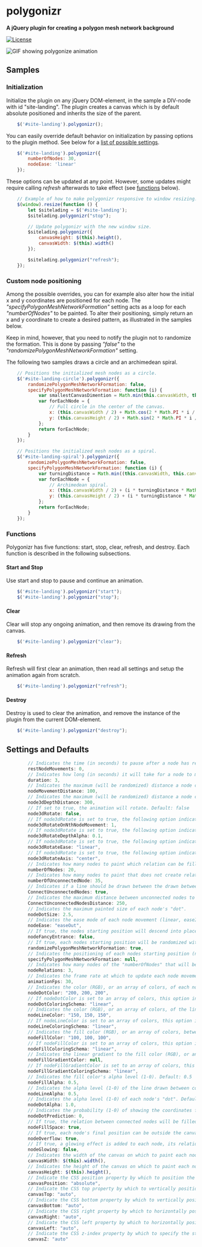 polygonizr
==========
**A jQuery plugin for creating a polygon mesh network background**

[![License](https://img.shields.io/badge/license-Beerware-blue.svg)](LICENSE.md)

![GIF showing polygonize animation](/samples/polygonizr-readme-animation.gif)

## Samples

### Initialization
Initialize the plugin on any jQuery DOM-element, in the sample a DIV-node with id "site-landing". The plugin creates a canvas which is by default absolute positioned and inherits the size of the parent.

```javascript
    $('#site-landing').polygonizr();
```
You can easily override default behavior on initialization by passing options to the plugin method. See below for a [list of possible settings](#settings-and-defaults).

```javascript
    $('#site-landing').polygonizr({
        numberOfNodes: 30,
        nodeEase: 'linear'
    });
```
These options can be updated at any point. However, some updates might require calling <i>refresh</i> afterwards to take effect (see [functions](#Functions) below).
```javascript
    // Example of how to make polygonizr responsive to window resizing.
    $(window).resize(function () {
        let $sitelading = $('#site-landing');
        $sitelading.polygonizr("stop");

        // Update polygonizr with the new window size.
        $sitelading.polygonizr({
            canvasHeight: $(this).height(),
            canvasWidth: $(this).width()
        });

        $sitelading.polygonizr("refresh");
    });
```

### Custom node positioning
Among the possible overrides, you can for example also alter how the initial x and y coordinates are positioned for each node. The <i>"specifyPolygonMeshNetworkFormation"</i> setting acts as a loop for each <i>"numberOfNodes"</i> to be painted. To alter their positioning, simply return an x and y coordinate to create a desired pattern, as illustrated in the samples below.

Keep in mind, however, that you need to notify the plugin not to randomize the formation. This is done by passing <i>"false"</i> to the <i>"randomizePolygonMeshNetworkFormation"</i> setting.

The following two samples draws a circle and an archimedean spiral.

```javascript
    // Positions the initialized mesh nodes as a circle.
    $('#site-landing-circle').polygonizr({
        randomizePolygonMeshNetworkFormation: false,
        specifyPolygonMeshNetworkFormation: function (i) {
            var smallestCanvasDimention = Math.min(this.canvasWidth, this.canvasHeight) / 2;
            var forEachNode = {
                // Full circle in the center of the canvas.
                x: (this.canvasWidth / 2) + Math.cos(2 * Math.PI * i / this.numberOfNodes) * smallestCanvasDimention,
                y: (this.canvasHeight / 2) + Math.sin(2 * Math.PI * i / this.numberOfNodes) * smallestCanvasDimention
            };
            return forEachNode;
        }
    });

    // Positions the initialized mesh nodes as a spiral.
    $('#site-landing-spiral').polygonizr({
        randomizePolygonMeshNetworkFormation: false,
        specifyPolygonMeshNetworkFormation: function (i) {
            var turningDistance = Math.min((this.canvasWidth, this.canvasHeight) / 2) / this.numberOfNodes;
            var forEachNode = {
                // Archimedean spiral.
                x: (this.canvasWidth / 2) + (i * turningDistance * Math.PI / 180) * Math.cos((i * turningDistance) * Math.PI / 180) * turningDistance ,
                y: (this.canvasHeight / 2) + (i * turningDistance * Math.PI / 180) * Math.sin((i * turningDistance) * Math.PI / 180) * turningDistance
            };
            return forEachNode;
        }
    });
```

### Functions
Polygonizr has five functions: start, stop, clear, refresh, and destroy. Each function is described in the following subsections.
#### Start and Stop
Use start and stop to pause and continue an animation.
```javascript
    $('#site-landing').polygonizr("start");
    $('#site-landing').polygonizr("stop");
```
#### Clear
Clear will stop any ongoing animation, and then remove its drawing from the canvas.
```javascript
    $('#site-landing').polygonizr("clear");
```
#### Refresh
Refresh will first clear an animation, then read all settings and setup the animation again from scratch.
```javascript
    $('#site-landing').polygonizr("refresh");
```
#### Destroy
Destroy is used to clear the animation, and remove the instance of the plugin from the current DOM-element.
```javascript
    $('#site-landing').polygonizr("destroy");
```

## Settings and Defaults

```javascript
        // Indicates the time (in seconds) to pause after a node has reached its destination. Default: 1
        restNodeMovements: 0,
        // Indicates how long (in seconds) it will take for a node to move from start to finish. Default: 3
        duration: 3,
        // Indicates the maximum (will be randomized) distance a node can move (in pixles) from its starting position. Default: 100
        nodeMovementDistance: 100,
        // Indicates the maximum (will be randomized) distance a node can have in depth (for a better 3D effect). Default: 300
        node3dDepthDistance: 300,
        // If set to true, the animation will rotate. Default: false
        node3dRotate: false,
        // If node3dRotate is set to true, the following option indicate if rotation should pause between n restNodeMovements. Default: 1
        node3dRotateOnNthNodeMovement: 1,
        // If node3dRotate is set to true, the following option indicate the alpha of the nodes at the far end of the rotation, creating depth. Default: 0.1
        node3dRotateDepthAlpha: 0.1,
        // If node3dRotate is set to true, the following option indicates the ease mode of each node movement (linear, easeIn, easeOut, easeInOut, accelerateDecelerate). Default: linear
        node3dRotateEase: "linear",
        // If node3dRotate is set to true, the following option indicate the axis on the canvas around which the animation will rotate (median, center, left, right). Default: center
        node3dRotateAxis: "center",
        // Indicates how many nodes to paint which relation can be filled (note: nodeFillSapce must be set to true). Default: 20
        numberOfNodes: 20,
        // Indicates how many nodes to paint that does not create relations that can be filled. Default: 35
        numberOfUnconnectedNode: 35,
        // Indicates if a line should be drawn between the drawn between unconnected nodes. Default: true
        ConnectUnconnectedNodes: true,
        // Indicates the maximum distance between unconnected nodes to draw the line. Default: 250
        ConnectUnconnectedNodesDistance: 250,
        // Indicates the maximum painted size of each node's "dot".
        nodeDotSize: 2.5,
        // Indicates the ease mode of each node movement (linear, easeIn, easeOut, easeInOut, accelerateDecelerate). Default: easeOut
        nodeEase: "easeOut",
        // If true, the nodes starting position will descend into place on load. Default: false
        nodeFancyEntrance: false,
        // If true, each nodes starting position will be randomized within the canvas size. If false, each nodes position must be specified manually. Default: true
        randomizePolygonMeshNetworkFormation: true,
        // Indicates the positioning of each nodes starting position (note: randomizePolygonMeshNetworkFormation must be set to false). Default: null
        specifyPolygonMeshNetworkFormation: null,
        // Indicates how many nodes of the "numberOfNodes" that will be connected. Default: 3
        nodeRelations: 3,
        // Indicates the frame rate at which to update each node movement. Default: 30
        animationFps: 30,
        // Indicates the color (RGB), or an array of colors, of each node's "dot". Default: "200, 200, 200"
        nodeDotColor: "200, 200, 200",
        // If nodeDotColor is set to an array of colors, this option indicates in what order to pick the colors (linear or random). Default: linear
        nodeDotColoringSchema: "linear",
        // Indicates the color (RGB), or an array of colors, of the line drawn between connected nodes. Default: "150, 150, 150"
        nodeLineColor: "150, 150, 150",
        // If nodeLineColor is set to an array of colors, this option indicates in what order to pick the colors (linear or random). Default: linear
        nodeLineColoringSchema: "linear",
        // Indicates the fill color (RGB), or an array of colors, between each connected node. Default: "100, 100, 100"
        nodeFillColor: "100, 100, 100",
        // If nodeFillColor is set to an array of colors, this option indicates in what order to pick the colors (linear or random). Default: linear
        nodeFillColoringSchema: "linear",
        // Indicates the linear gradient to the fill color (RGB), or an array of colors, between each connected node. Default: null
        nodeFillGradientColor: null,
        // If nodeFillGradientColor is set to an array of colors, this option indicates in what order to pick the colors (linear or random). Default: linear
        nodeFillGradientColoringSchema: "linear",
        // Indicates the fill color's alpha level (1-0). Default: 0.5
        nodeFillAlpha: 0.5,
        // Indicates the alpha level (1-0) of the line drawn between connected nodes. Default: 0.5
        nodeLineAlpha: 0.5,
        // Indicates the alpha level (1-0) of each node's "dot". Default: 1.0
        nodeDotAlpha: 1.0,
        // Indicates the probability (1-0) of showing the coordinates for each nodes final position. Default: 0
        nodeDotPrediction: 0,
        // If true, the relation between connected nodes will be filled. Default: true
        nodeFillSpace: true,
        // If true, each node's final position can be outside the canvas boundary. Default: true
        nodeOverflow: true,
        // If true, a glowing effect is added to each node, its relations and fill respectively. Default: false
        nodeGlowing: false,
        // Indicates the width of the canvas on which to paint each node. Default: $(this).width()
        canvasWidth: $(this).width(),
        // Indicates the height of the canvas on which to paint each node. Default: $(this).height();
        canvasHeight: $(this).height(),
        // Indicate the CSS position property by which to position the canvas. Default: "absolute"
        canvasPosition: "absolute",
        // Indicate the CSS top property by which to vertically position the canvas. Default: "auto"
        canvasTop: "auto",
        // Indicate the CSS bottom property by which to vertically position the canvas. Default: "auto"
        canvasBottom: "auto",
        // Indicate the CSS right property by which to horizontally position the canvas. Default: "auto"
        canvasRight: "auto",
        // Indicate the CSS left property by which to horizontally position the canvas. Default: "auto"
        canvasLeft: "auto",
        // Indicate the CSS z-index property by which to specify the stack order of the canvas. Default: "auto"
        canvasZ: "auto"
```